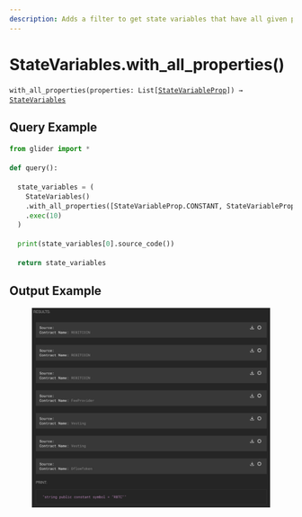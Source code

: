 ```yaml
---
description: Adds a filter to get state variables that have all given properties
---
```


# StateVariables.with\_all\_properties()

`with_all_properties(properties: List[`[`StateVariableProp`](../statevariableprop.md)`]) →` [`StateVariables`](./)

## Query Example

```python
from glider import *

def query():

  state_variables = (
    StateVariables()
    .with_all_properties([StateVariableProp.CONSTANT, StateVariableProp.PUBLIC])
    .exec(10)
  )

  print(state_variables[0].source_code())

  return state_variables
```

## Output Example

<figure><img src="../../../../.gitbook/assets/image (1) (1) (1) (1) (1) (1).png" alt=""><figcaption></figcaption></figure>

